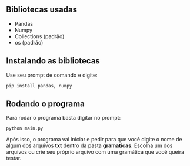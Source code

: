 ## Bibliotecas usadas
- Pandas 
- Numpy 
- Collections (padrão)
- os (padrão)

## Instalando as bibliotecas
Use seu prompt de comando e digite:
```
pip install pandas, numpy
```
## Rodando o programa
Para rodar o programa basta digitar no prompt:
```
python main.py
```
Após isso, o programa vai iniciar e pedir para que você digite o nome de algum dos arquivos **txt** dentro da pasta **gramaticas**. Escolha um dos arquivos ou crie seu próprio arquivo com uma gramática que você queira testar.
